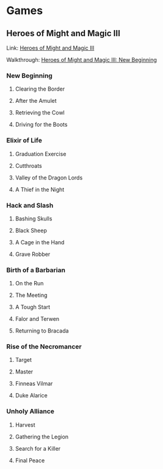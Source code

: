 # Games

## Heroes of Might and Magic III

Link: [Heroes of Might and Magic III](https://strategywiki.org/wiki/Heroes_of_Might_and_Magic_III:_The_Shadow_of_Death)

Walkthrough: [Heroes of Might and Magic III: New Beginning](https://strategywiki.org/wiki/Heroes_of_Might_and_Magic_III:_The_Shadow_of_Death/New_Beginning)

### New Beginning

1. Clearing the Border

2. After the Amulet

3. Retrieving the Cowl

4. Driving for the Boots

### Elixir of Life

1. Graduation Exercise

2. Cutthroats

3. Valley of the Dragon Lords

4. A Thief in the Night

### Hack and Slash

1. Bashing Skulls

2. Black Sheep

3. A Cage in the Hand

4. Grave Robber

### Birth of a Barbarian

1. On the Run

2. The Meeting

3. A Tough Start

4. Falor and Terwen

5. Returning to Bracada

### Rise of the Necromancer

1. Target

2. Master

3. Finneas Vilmar

4. Duke Alarice

### Unholy Alliance

1. Harvest

2. Gathering the Legion

3. Search for a Killer

4. Final Peace
